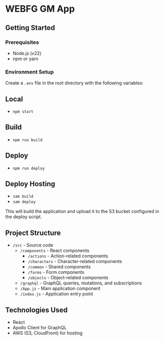 # WEBFG GM App

## Getting Started

### Prerequisites

- Node.js (v22)
- npm or yarn

### Environment Setup

Create a `.env` file in the root directory with the following variables:

## Local

- `npm start`

## Build

- `npm run build`

## Deploy

- `npm run deploy`

## Deploy Hosting

- `sam build`
- `sam deploy`

This will build the application and upload it to the S3 bucket configured in the deploy script.

## Project Structure

- `/src` - Source code
  - `/components` - React components
    - `/actions` - Action-related components
    - `/characters` - Character-related components
    - `/common` - Shared components
    - `/forms` - Form components
    - `/objects` - Object-related components
  - `/graphql` - GraphQL queries, mutations, and subscriptions
  - `/App.js` - Main application component
  - `/index.js` - Application entry point

## Technologies Used

- React
- Apollo Client for GraphQL
- AWS (S3, CloudFront) for hosting

